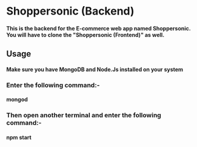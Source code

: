 # Shoppersonic (Backend)

#### This is the backend for the E-commerce web app named Shoppersonic. You will have to clone the "Shoppersonic (Frontend)" as well.

## Usage
#### Make sure you have MongoDB and Node.Js installed on your system
### Enter the following command:-
#### mongod
### Then open another terminal and enter the following command:-
#### npm start
